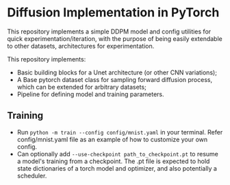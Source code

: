 Diffusion Implementation in PyTorch
===================================
This repository implements a simple DDPM model and config utilities for quick experimentation/iteration, with the purpose of being easily extendable to other datasets, architectures for experimentation. 

This repository implements:
* Basic building blocks for a Unet architecture (or other CNN variations);
* A Base pytorch dataset class for sampling forward diffusion process, which can be extended for arbitrary datasets;
* Pipeline for defining model and training parameters.

## Training
* Run ```python -m train --config config/mnist.yaml``` in your terminal. Refer config/mnist.yaml file as an example of how to customize your own config.
* Can optionally add ```--use-checkpoint path_to_checkpoint.pt``` to resume a model's training from a checkpoint. The .pt file is expected to hold state dictionaries of a torch model and optimizer, and also potentially a scheduler. 
